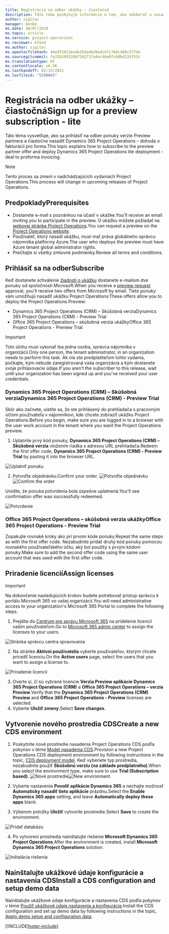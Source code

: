 ```yaml
---
title: Registrácia na odber ukážky – čiastočná
description: Táto téma poskytuje informácie o tom, ako odoberať a nasadiť jednoduché nasadenie Project Operations – dohoda o fakturácii pro forma.
author: sigitac
manager: Annbe
ms.date: 10/07/2020
ms.topic: article
ms.service: project-operations
ms.reviewer: kfend
ms.author: sigitac
ms.openlocfilehash: 44edf2613ea4b26dadbd9edc47c784c488c577de
ms.sourcegitcommit: fa32b1893286f20271fa4ec4be8fc68bd135f53c
ms.translationtype: HT
ms.contentlocale: sk-SK
ms.lasthandoff: 02/15/2021
ms.locfileid: "5290063"
---
```

# <a name="sign-up-for-a-preview-subscription---lite"></a><span data-ttu-id="e0c5b-103">Registrácia na odber ukážky – čiastočná</span><span class="sxs-lookup"><span data-stu-id="e0c5b-103">Sign up for a preview subscription - lite</span></span> 

<span data-ttu-id="e0c5b-104">Táto téma vysvetľuje, ako sa prihlásiť na odber ponuky verzie Preview partnera a čiastočne nasadiť Dynamics 365 Project Operations – dohoda o fakturácii pro forma.</span><span class="sxs-lookup"><span data-stu-id="e0c5b-104">This topic explains how to subscribe to the preview partner offer and deploy Dynamics 365 Project Operations lite deployment - deal to proforma invoicing.</span></span>

> [!NOTE]
> <span data-ttu-id="e0c5b-105">Tento proces sa zmení v nadchádzajúcich vydaniach Project Operations.</span><span class="sxs-lookup"><span data-stu-id="e0c5b-105">This process will change in upcoming releases of Project Operations.</span></span>

## <a name="prerequisites"></a><span data-ttu-id="e0c5b-106">Predpoklady</span><span class="sxs-lookup"><span data-stu-id="e0c5b-106">Prerequisites</span></span>

- <span data-ttu-id="e0c5b-107">Dostanete e-mail s pozvánkou na účasť v ukážke.</span><span class="sxs-lookup"><span data-stu-id="e0c5b-107">You'll receive an email inviting you to participate in the preview.</span></span> <span data-ttu-id="e0c5b-108">O ukážku môžete požiadať na [webovej stránke Project Operations](https://dynamics.microsoft.com/en-us/project-operations/overview/).</span><span class="sxs-lookup"><span data-stu-id="e0c5b-108">You can request a preview on the [Project Operations website](https://dynamics.microsoft.com/en-us/project-operations/overview/).</span></span>
- <span data-ttu-id="e0c5b-109">Používateľ, ktorý nasadí ukážku, musí mať práva globálneho správcu nájomníka platformy Azure.</span><span class="sxs-lookup"><span data-stu-id="e0c5b-109">The user who deploys the preview must have Azure tenant global administrator rights.</span></span>
- <span data-ttu-id="e0c5b-110">Prečítajte si všetky zmluvné podmienky.</span><span class="sxs-lookup"><span data-stu-id="e0c5b-110">Review all terms and conditions.</span></span>

## <a name="subscribe"></a><span data-ttu-id="e0c5b-111">Prihlásiť sa na odber</span><span class="sxs-lookup"><span data-stu-id="e0c5b-111">Subscribe</span></span>

<span data-ttu-id="e0c5b-112">Keď dostanete schválenie [žiadosti o ukážku](https://forms.office.com/FormsPro/Pages/ResponsePage.aspx?id=v4j5cvGGr0GRqy180BHbR56j8lZs0FdAvwT75_WNFyxUMkRDV1NYQU5TNjE2VjhKOVBUNVg2R0s1NC4u) dostanete e-mailom dve ponuky od spoločnosti Microsoft.</span><span class="sxs-lookup"><span data-stu-id="e0c5b-112">When you receive a [preview request](https://forms.office.com/FormsPro/Pages/ResponsePage.aspx?id=v4j5cvGGr0GRqy180BHbR56j8lZs0FdAvwT75_WNFyxUMkRDV1NYQU5TNjE2VjhKOVBUNVg2R0s1NC4u) approval, you'll receive two offers from Microsoft by email.</span></span> <span data-ttu-id="e0c5b-113">Tieto ponuky vám umožňujú nasadiť ukážku Project Operations:</span><span class="sxs-lookup"><span data-stu-id="e0c5b-113">These offers allow you to deploy the Project Operations Preview:</span></span>

- <span data-ttu-id="e0c5b-114">Dynamics 365 Project Operations (CRM) – Skúšobná verzia</span><span class="sxs-lookup"><span data-stu-id="e0c5b-114">Dynamics 365 Project Operations (CRM) - Preview Trial</span></span>
- <span data-ttu-id="e0c5b-115">Office 365 Project Operations – skúšobná verzia ukážky</span><span class="sxs-lookup"><span data-stu-id="e0c5b-115">Office 365 Project Operations - Preview Trial</span></span>

> [!IMPORTANT]
> <span data-ttu-id="e0c5b-116">Túto úlohu musí vykonať iba jedna osoba, správca nájomníka v organizácii.</span><span class="sxs-lookup"><span data-stu-id="e0c5b-116">Only one person, the tenant administrator, in an organization needs to perform this task.</span></span> <span data-ttu-id="e0c5b-117">Ak nie ste predplatiteľom tohto vydania, počkajte, kým nebude zaregistrovaná vaša organizácia a kým dostanete svoje prihlasovacie údaje.</span><span class="sxs-lookup"><span data-stu-id="e0c5b-117">If you aren't the subscriber to this release, wait until your organization has been signed up and you've received your user credentials.</span></span>

### <a name="dynamics-365-project-operations-crm---preview-trial"></a><span data-ttu-id="e0c5b-118">Dynamics 365 Project Operations (CRM) – Skúšobná verzia</span><span class="sxs-lookup"><span data-stu-id="e0c5b-118">Dynamics 365 Project Operations (CRM) - Preview Trial</span></span> 

<span data-ttu-id="e0c5b-119">Skôr ako začnete, uistite sa, že ste prihlásený do prehliadača s pracovným účtom používateľa v nájomníkovi, kde chcete zobraziť ukážku Project Operations.</span><span class="sxs-lookup"><span data-stu-id="e0c5b-119">Before you begin, make sure you are logged in to a browser with the user work account in the tenant where you want the Project Operations preview.</span></span>

1. <span data-ttu-id="e0c5b-120">Uplatnite prvý kód ponuky, **Dynamics 365 Project Operations (CRM) – Skúšobná verzia** vložením riadka s adresou URL prehliadača.</span><span class="sxs-lookup"><span data-stu-id="e0c5b-120">Redeem the first offer code, **Dynamics 365 Project Operations (CRM) - Preview Trial** by pasting it into the browser URL.</span></span>

![Uplatniť ponuku](./media/16RedeemFirstOfferNew.png)

2. <span data-ttu-id="e0c5b-122">Potvrďte objednávku.</span><span class="sxs-lookup"><span data-stu-id="e0c5b-122">Confirm your order.</span></span>
<span data-ttu-id="e0c5b-123">![Potvrďte objednávku](./media/17ConfirmOrderNew.png)</span><span class="sxs-lookup"><span data-stu-id="e0c5b-123">![Confirm the order](./media/17ConfirmOrderNew.png)</span></span>

<span data-ttu-id="e0c5b-124">Uvidíte, že ponuka potvrdenia bola úspešne uplatnená.</span><span class="sxs-lookup"><span data-stu-id="e0c5b-124">You'll see confirmation offer was successfully redeemed.</span></span>

![Potvrdenie](./media/18OrderConfirmationNew.png)

### <a name="office-365-project-operations---preview-trial"></a><span data-ttu-id="e0c5b-126">Office 365 Project Operations – skúšobná verzia ukážky</span><span class="sxs-lookup"><span data-stu-id="e0c5b-126">Office 365 Project Operations - Preview Trial</span></span>

<span data-ttu-id="e0c5b-127">Zopakujte rovnaké kroky ako pri prvom kóde ponuky.</span><span class="sxs-lookup"><span data-stu-id="e0c5b-127">Repeat the same steps as with the first offer code.</span></span> <span data-ttu-id="e0c5b-128">Nezabudnite pridať druhý kód ponuky pomocou rovnakého používateľského účtu, aký bol použitý s prvým kódom ponuky.</span><span class="sxs-lookup"><span data-stu-id="e0c5b-128">Make sure to add the second offer code using the same user account that was used with the first offer code.</span></span>

## <a name="assign-licenses"></a><span data-ttu-id="e0c5b-129">Priradenie licencií</span><span class="sxs-lookup"><span data-stu-id="e0c5b-129">Assign licenses</span></span>

> [!IMPORTANT]
> <span data-ttu-id="e0c5b-130">Na dokončenie nasledujúcich krokov budete potrebovať prístup správcu k portálu Microsoft 365 vo vašej organizácii.</span><span class="sxs-lookup"><span data-stu-id="e0c5b-130">You will need administrative access to your organization's Microsoft 365 Portal to complete the following steps.</span></span>


1. <span data-ttu-id="e0c5b-131">Prejdite do [Centrum pre správu Microsoft 365](https://portal.office.com/) na pridelenie licencií vašim používateľom.</span><span class="sxs-lookup"><span data-stu-id="e0c5b-131">Go to [Microsoft 365 admin center](https://portal.office.com/) to assign the licenses to your users.</span></span>

![Stránka správcu centra spravovania](./media/14AdminPortal.png)

2. <span data-ttu-id="e0c5b-133">Na stránke **Aktívni používatelia** vyberte používateľov, ktorým chcete priradiť licenciu.</span><span class="sxs-lookup"><span data-stu-id="e0c5b-133">On the **Active users** page, select the users that you want to assign a license to.</span></span>

![Priradenie licencií](./media/15AssignLicenses.png)

3. <span data-ttu-id="e0c5b-135">Overte si, či sú vybrané licencie **Verzia Preview aplikácie Dynamics 365 Project Operations (CRM)** a **Office 365 Project Operations – verzia Preview**.</span><span class="sxs-lookup"><span data-stu-id="e0c5b-135">Verify that the **Dynamics 365 Project Operations (CRM) Preview** and **Office 365 Project Operations - Preview** licenses are selected.</span></span> 
4. <span data-ttu-id="e0c5b-136">Vyberte **Uložiť zmeny**.</span><span class="sxs-lookup"><span data-stu-id="e0c5b-136">Select **Save changes**.</span></span>

## <a name="create-a-new-cds-environment"></a><span data-ttu-id="e0c5b-137">Vytvorenie nového prostredia CDS</span><span class="sxs-lookup"><span data-stu-id="e0c5b-137">Create a new CDS environment</span></span>

1. <span data-ttu-id="e0c5b-138">Poskytnite nové prostredie nasadenia Project Operations CDS podľa pokynov v téme [Model nasadenia CDS](lite-deployment.md).</span><span class="sxs-lookup"><span data-stu-id="e0c5b-138">Provision a new Project Operations CDS deployment environment by following instructions in the topic, [CDS deployment model](lite-deployment.md).</span></span> <span data-ttu-id="e0c5b-139">Keď vyberiete typ prostredia, nezabudnite použiť **Skúšobnú verziu (na základe predplatného)**.</span><span class="sxs-lookup"><span data-stu-id="e0c5b-139">When you select the environment type, make sure to use **Trial (Subscription based)**.</span></span>
<span data-ttu-id="e0c5b-140">![Nové prostredie](./media/19CreateEnvironment.png)</span><span class="sxs-lookup"><span data-stu-id="e0c5b-140">![New environment](./media/19CreateEnvironment.png)</span></span>

2. <span data-ttu-id="e0c5b-141">Vyberte nastavenie **Povoliť aplikácie Dynamics 365** a nechajte možnosť **Automaticky nasadiť tieto aplikácie** prázdnu.</span><span class="sxs-lookup"><span data-stu-id="e0c5b-141">Select the **Enable Dynamics 365 apps** setting, and leave **Automatically deploy these apps** blank.</span></span>  
3. <span data-ttu-id="e0c5b-142">Výberom položky **Uložiť** vytvoríte prostredie.</span><span class="sxs-lookup"><span data-stu-id="e0c5b-142">Select **Save** to create the environment.</span></span>

![Pridať databázu](./media/20CreateEnvironment1.png)

4. <span data-ttu-id="e0c5b-144">Po vytvorení prostredia nainštalujte riešenie **Microsoft Dynamics 365 Project Operations**.</span><span class="sxs-lookup"><span data-stu-id="e0c5b-144">After the environment is created, install **Microsoft Dynamics 365 Project Operations** solution.</span></span> 

![Inštalácia riešenia](./media/21InstallSolution.png)

## <a name="install-a-cds-configuration-and-setup-demo-data"></a><span data-ttu-id="e0c5b-146">Nainštalujte ukážkové údaje konfigurácie a nastavenia CDS</span><span class="sxs-lookup"><span data-stu-id="e0c5b-146">Install a CDS configuration and setup demo data</span></span>

<span data-ttu-id="e0c5b-147">Nainštalujte ukážkové údaje konfigurácie a nastavenia CDS podľa pokynov v téme [Použiť ukážkové údaje nastavenia a konfigurácie](lite-apply-demo-setup-config-data.md).</span><span class="sxs-lookup"><span data-stu-id="e0c5b-147">Install the CDS configuration and set up demo data by following instructions in the topic, [Apply demo setup and configuration data](lite-apply-demo-setup-config-data.md).</span></span>


[!INCLUDE[footer-include](../includes/footer-banner.md)]